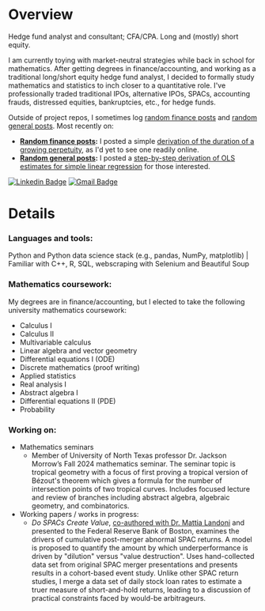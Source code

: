 # Overview
Hedge fund analyst and consultant; CFA/CPA. Long and (mostly) short equity.

I am currently toying with market-neutral strategies while back in school for mathematics. After getting degrees in finance/accounting, and working as a traditional long/short equity hedge fund analyst, I decided to formally study mathematics and statistics to inch closer to a quantitative role. I've professionally traded traditional IPOs, alternative IPOs, SPACs, accounting frauds, distressed equities, bankruptcies, etc., for hedge funds.

Outside of project repos, I sometimes log [random finance posts](https://github.com/limits-to-arbitrage/random-finance-posts) and [random general posts](https://github.com/limits-to-arbitrage/random-posts). Most recently on:
* **[Random finance posts](https://github.com/limits-to-arbitrage/random-finance-posts):** I posted a simple [derivation of the duration of a growing perpetuity](https://github.com/limits-to-arbitrage/random-finance-posts/blob/main/duration-growing-perpetuity.ipynb), as I'd yet to see one readily online.
* **[Random general posts](https://github.com/limits-to-arbitrage/random-posts):** I posted a [step-by-step derivation of OLS estimates for simple linear regression](https://github.com/limits-to-arbitrage/random-posts/blob/main/simple_regression_ols.ipynb) for those interested.

[![Linkedin Badge](https://img.shields.io/badge/-Michael_Bianez-blue?style=flat-square&logo=Linkedin&logoColor=white&link=https://www.linkedin.com/in/michaelbianez//)](https://www.linkedin.com/in/michaelbianez/) [![Gmail Badge](https://img.shields.io/badge/-michaelbianez@gmail.com-c14438?style=flat-square&logo=Gmail&logoColor=white&link=mailto:michaelbianez@gmail.com)](mailto:michaelbianez@gmail.com)

# Details

### **Languages and tools:**
Python and Python data science stack (e.g., pandas, NumPy, matplotlib) | Familiar with C++, R, SQL, webscraping with Selenium and Beautiful Soup

### **Mathematics coursework:**
My degrees are in finance/accounting, but I elected to take the following university mathematics coursework:
* Calculus I
* Calculus II
* Multivariable calculus
* Linear algebra and vector geometry
* Differential equations I (ODE)
* Discrete mathematics (proof writing)
* Applied statistics
* Real analysis I
* Abstract algebra I
* Differential equations II (PDE)
* Probability

### **Working on:**
* Mathematics seminars
  * Member of University of North Texas professor Dr. Jackson Morrow’s Fall 2024 mathematics seminar. The seminar topic is tropical geometry with a focus of first proving a tropical version of Bézout's theorem which gives a formula for the number of intersection points of two tropical curves. Includes focused lecture and review of branches including abstract algebra, algebraic geometry, and combinatorics.
* Working papers / works in progress:
  * *Do SPACs Create Value*, [co-authored with Dr. Mattia Landoni](http://www.mattialandoni.com/research/) and presented to the Federal Reserve Bank of Boston, examines the drivers of cumulative post-merger abnormal SPAC returns. A model is proposed to quantify the amount by which underperformance is driven by "dilution" versus "value destruction". Uses hand-collected data set from original SPAC merger presentations and presents results in a cohort-based event study. Unlike other SPAC return studies, I merge a data set of daily stock loan rates to estimate a truer measure of short-and-hold returns, leading to a discussion of practical constraints faced by would-be arbitrageurs.
